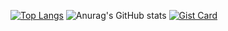 [![Top Langs](https://github-readme-stats.vercel.app/api/top-langs/?username=PandaRageV2&hide=javascript,html)](https://github.com/anuraghazra/github-readme-stats)
![Anurag's GitHub stats](https://github-readme-stats.vercel.app/api?username=PandaRageV2&show_icons=true&theme=calm_pink)
[![Gist Card](https://github-readme-stats.vercel.app/api/gist?id=bbfce31e0217a3689c8d961a356cb10d)](https://gist.github.com/PandaRageV2/bbfce31e0217a3689c8d961a356cb10d/)

